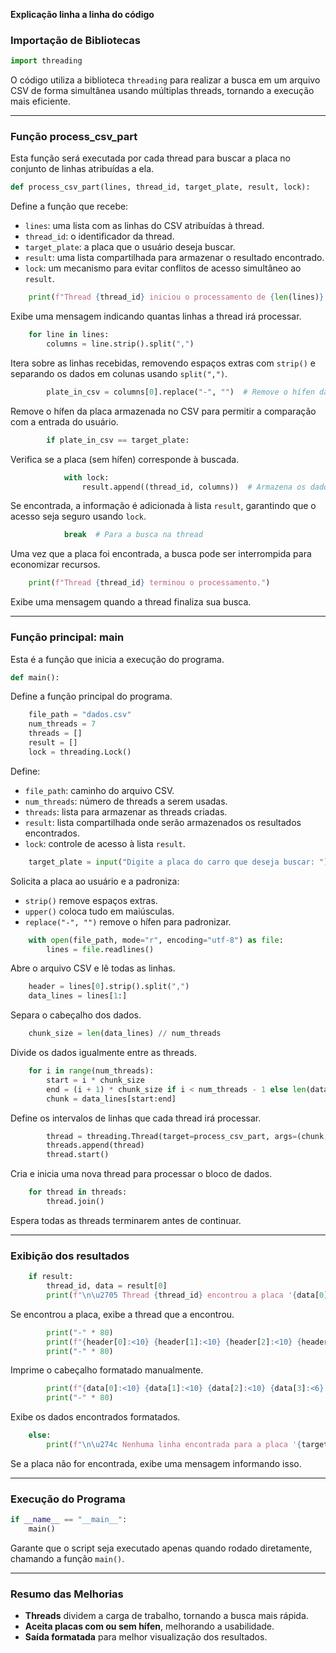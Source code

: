 **Explicação linha a linha do código**

### **Importação de Bibliotecas**
```python
import threading
```
O código utiliza a biblioteca `threading` para realizar a busca em um arquivo CSV de forma simultânea usando múltiplas threads, tornando a execução mais eficiente.

---
### **Função process_csv_part**
Esta função será executada por cada thread para buscar a placa no conjunto de linhas atribuídas a ela.

```python
def process_csv_part(lines, thread_id, target_plate, result, lock):
```
Define a função que recebe:
- `lines`: uma lista com as linhas do CSV atribuídas à thread.
- `thread_id`: o identificador da thread.
- `target_plate`: a placa que o usuário deseja buscar.
- `result`: uma lista compartilhada para armazenar o resultado encontrado.
- `lock`: um mecanismo para evitar conflitos de acesso simultâneo ao `result`.

```python
    print(f"Thread {thread_id} iniciou o processamento de {len(lines)} linhas.")
```
Exibe uma mensagem indicando quantas linhas a thread irá processar.

```python
    for line in lines:
        columns = line.strip().split(",")
```
Itera sobre as linhas recebidas, removendo espaços extras com `strip()` e separando os dados em colunas usando `split(",")`.

```python
        plate_in_csv = columns[0].replace("-", "")  # Remove o hífen da placa no CSV
```
Remove o hífen da placa armazenada no CSV para permitir a comparação com a entrada do usuário.

```python
        if plate_in_csv == target_plate:
```
Verifica se a placa (sem hífen) corresponde à buscada.

```python
            with lock:
                result.append((thread_id, columns))  # Armazena os dados encontrados
```
Se encontrada, a informação é adicionada à lista `result`, garantindo que o acesso seja seguro usando `lock`.

```python
            break  # Para a busca na thread
```
Uma vez que a placa foi encontrada, a busca pode ser interrompida para economizar recursos.

```python
    print(f"Thread {thread_id} terminou o processamento.")
```
Exibe uma mensagem quando a thread finaliza sua busca.

---
### **Função principal: main**
Esta é a função que inicia a execução do programa.

```python
def main():
```
Define a função principal do programa.

```python
    file_path = "dados.csv"
    num_threads = 7  
    threads = []
    result = []  
    lock = threading.Lock()  
```
Define:
- `file_path`: caminho do arquivo CSV.
- `num_threads`: número de threads a serem usadas.
- `threads`: lista para armazenar as threads criadas.
- `result`: lista compartilhada onde serão armazenados os resultados encontrados.
- `lock`: controle de acesso à lista `result`.

```python
    target_plate = input("Digite a placa do carro que deseja buscar: ").strip().upper().replace("-", "")
```
Solicita a placa ao usuário e a padroniza:
- `strip()` remove espaços extras.
- `upper()` coloca tudo em maiúsculas.
- `replace("-", "")` remove o hífen para padronizar.

```python
    with open(file_path, mode="r", encoding="utf-8") as file:
        lines = file.readlines()
```
Abre o arquivo CSV e lê todas as linhas.

```python
    header = lines[0].strip().split(",")
    data_lines = lines[1:]
```
Separa o cabeçalho dos dados.

```python
    chunk_size = len(data_lines) // num_threads
```
Divide os dados igualmente entre as threads.

```python
    for i in range(num_threads):
        start = i * chunk_size
        end = (i + 1) * chunk_size if i < num_threads - 1 else len(data_lines)
        chunk = data_lines[start:end]
```
Define os intervalos de linhas que cada thread irá processar.

```python
        thread = threading.Thread(target=process_csv_part, args=(chunk, i, target_plate, result, lock))
        threads.append(thread)
        thread.start()
```
Cria e inicia uma nova thread para processar o bloco de dados.

```python
    for thread in threads:
        thread.join()
```
Espera todas as threads terminarem antes de continuar.

---
### **Exibição dos resultados**
```python
    if result:
        thread_id, data = result[0]  
        print(f"\n\u2705 Thread {thread_id} encontrou a placa '{data[0]}':\n")
```
Se encontrou a placa, exibe a thread que a encontrou.

```python
        print("-" * 80)
        print(f"{header[0]:<10} {header[1]:<10} {header[2]:<10} {header[3]:<6} {header[4]:<15} {header[5]:<20} {header[6]:<5} {header[7]:<5}")
        print("-" * 80)
```
Imprime o cabeçalho formatado manualmente.

```python
        print(f"{data[0]:<10} {data[1]:<10} {data[2]:<10} {data[3]:<6} {data[4]:<15} {data[5]:<20} {data[6]:<5} {data[7]:<5}")
        print("-" * 80)
```
Exibe os dados encontrados formatados.

```python
    else:
        print(f"\n\u274c Nenhuma linha encontrada para a placa '{target_plate}'.")
```
Se a placa não for encontrada, exibe uma mensagem informando isso.

---
### **Execução do Programa**
```python
if __name__ == "__main__":
    main()
```
Garante que o script seja executado apenas quando rodado diretamente, chamando a função `main()`.

---
### **Resumo das Melhorias**
- **Threads** dividem a carga de trabalho, tornando a busca mais rápida.
- **Aceita placas com ou sem hífen**, melhorando a usabilidade.
- **Saída formatada** para melhor visualização dos resultados.

